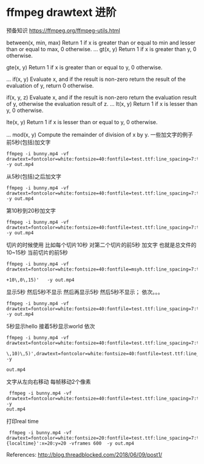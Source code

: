 # ffmpeg drawtext 进阶


预备知识
https://ffmpeg.org/ffmpeg-utils.html

between(x, min, max)
Return 1 if x is greater than or equal to min and lesser than or equal to max, 0 otherwise.
...
gt(x, y)
Return 1 if x is greater than y, 0 otherwise.

gte(x, y)
Return 1 if x is greater than or equal to y, 0 otherwise.

...
if(x, y)
Evaluate x, and if the result is non-zero return the result of the evaluation of y, return 0 otherwise.

if(x, y, z)
Evaluate x, and if the result is non-zero return the evaluation result of y, otherwise the evaluation result of z.
...
lt(x, y)
Return 1 if x is lesser than y, 0 otherwise.

lte(x, y)
Return 1 if x is lesser than or equal to y, 0 otherwise.

...
mod(x, y)
Compute the remainder of division of x by y.
一些加文字的例子
前5秒(包括)加文字
```
ffmpeg -i bunny.mp4 -vf drawtext=fontcolor=white:fontsize=40:fontfile=test.ttf:line_spacing=7:text='test':x=50:y=50:enable='lte(t\,5)'   -y out.mp4
```

从5秒(包括)之后加文字
```
ffmpeg -i bunny.mp4 -vf drawtext=fontcolor=white:fontsize=40:fontfile=test.ttf:line_spacing=7:text='test':x=50:y=50:enable='gte(t\,5)'   -y out.mp4
```

第10秒到20秒加文字
```
ffmpeg -i bunny.mp4 -vf drawtext=fontcolor=white:fontsize=40:fontfile=test.ttf:line_spacing=7:text='test':x=50:y=50:enable='between(t\,10\,20)'   -y out.mp4
```
切片的时候使用 比如每个切片10秒 对第二个切片的前5秒 加文字 也就是总文件的10~15秒 当前切片的前5秒
```
ffmpeg -i bunny.mp4 -vf drawtext=fontcolor=white:fontsize=40:fontfile=msyh.ttf:line_spacing=7:text='test':x=50:y=50:enable='between(t

+10\,0\,15)'   -y out.mp4
```
显示5秒 然后5秒不显示 然后再显示5秒 然后5秒不显示； 依次。。。
```
ffmpeg -i bunny.mp4 -vf drawtext=fontcolor=white:fontsize=40:fontfile=test.ttf:line_spacing=7:text='test':x=50:y=50:enable='lte(mod(t\,10)\,5)'   -y out.mp4
```
5秒显示hello 接着5秒显示world 依次
```
ffmpeg -i bunny.mp4 -vf drawtext=fontcolor=white:fontsize=40:fontfile=test.ttf:line_spacing=7:text='hello':x=50:y=50:enable='lte(mod(t

\,10)\,5)',drawtext=fontcolor=white:fontsize=40:fontfile=test.ttf:line_spacing=7:text='world':x=50:y=50:enable='gte(mod(t\,10)\,5)'   -y 

out.mp4
```

文字从左向右移动 每帧移动2个像素
```
 ffmpeg -i bunny.mp4 -vf drawtext=fontcolor=white:fontsize=40:fontfile=test.ttf:line_spacing=7:text='test':x=50+n*2:y=50  -y 
out.mp4
```

打印real time
```
 ffmpeg -i bunny.mp4 -vf drawtext=fontcolor=white:fontsize=20:fontfile=test.ttf:line_spacing=7:text='%{localtime}':x=20:y=20 -vframes 600  -y out.mp4
```

References:
http://blog.threadblocked.com/2018/06/09/post1/
